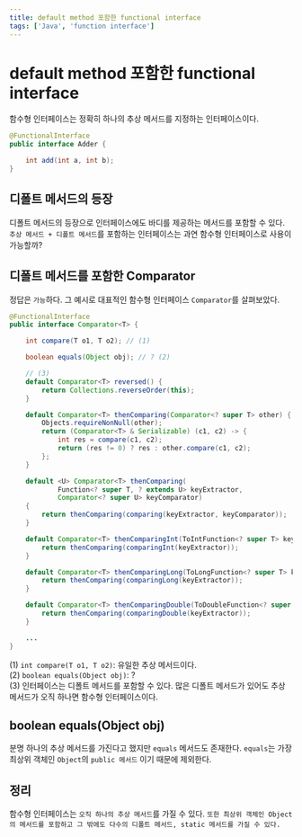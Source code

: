 ```yaml
---
title: default method 포함한 functional interface
tags: ['Java', 'function interface']
---
```


# default method 포함한 functional interface

함수형 인터페이스는 정확히 하나의 추상 메서드를 지정하는 인터페이스이다. 

```java
@FunctionalInterface
public interface Adder {

    int add(int a, int b);
}
```

## 디폴트 메서드의 등장

디폴트 메서드의 등장으로 인터페이스에도 바디를 제공하는 메서드를 포함할 수 있다. `추상 메서드 + 디폴트 메서드`를 포함하는 인터페이스는 과연 함수형 인터페이스로 사용이 가능할까?

## 디폴트 메서드를 포함한 Comparator

정답은 `가능`하다. 그 예시로 대표적인 함수형 인터페이스 `Comparator`를 살펴보았다.

```java
@FunctionalInterface
public interface Comparator<T> {

    int compare(T o1, T o2); // (1)

    boolean equals(Object obj); // ? (2) 

    // (3)
    default Comparator<T> reversed() {
        return Collections.reverseOrder(this);
    }

    default Comparator<T> thenComparing(Comparator<? super T> other) {
        Objects.requireNonNull(other);
        return (Comparator<T> & Serializable) (c1, c2) -> {
            int res = compare(c1, c2);
            return (res != 0) ? res : other.compare(c1, c2);
        };
    }

    default <U> Comparator<T> thenComparing(
            Function<? super T, ? extends U> keyExtractor,
            Comparator<? super U> keyComparator)
    {
        return thenComparing(comparing(keyExtractor, keyComparator));
    }

    default Comparator<T> thenComparingInt(ToIntFunction<? super T> keyExtractor) {
        return thenComparing(comparingInt(keyExtractor));
    }

    default Comparator<T> thenComparingLong(ToLongFunction<? super T> keyExtractor) {
        return thenComparing(comparingLong(keyExtractor));
    }

    default Comparator<T> thenComparingDouble(ToDoubleFunction<? super T> keyExtractor) {
        return thenComparing(comparingDouble(keyExtractor));
    }

    ...
}
```

(1) `int compare(T o1, T o2)`: 유일한 추상 메서드이다. <br>
(2) `boolean equals(Object obj)`: ? <br>
(3) 인터페이스는 디폴트 메서드를 포함할 수 있다. 많은 디폴트 메서드가 있어도 추상 메서드가 오직 하나면 함수형 인터페이스이다. <br>

## boolean equals(Object obj)

분명 하나의 추상 메서드를 가진다고 했지만 `equals` 메서드도 존재한다. `equals`는 가장 최상위 객체인 `Object`의 `public 메서드` 이기 때문에 제외한다. 

## 정리

함수형 인터페이스는 `오직 하나의 추상 메서드`를 가질 수 있다. `또한 최상위 객체인 Object의 메서드를 포함하고 그 밖에도 다수의 디폴트 메서드, static 메서드를 가질 수 있다.`

<TagLinks />